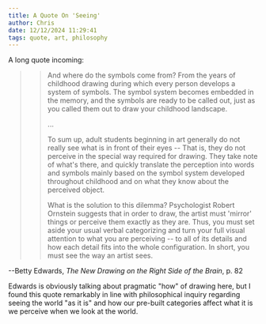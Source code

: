 ```yaml
---
title: A Quote On 'Seeing'
author: Chris
date: 12/12/2024 11:29:41 
tags: quote, art, philosophy
---
```

A long quote incoming:

>>And where do the symbols come from? From the years of childhood drawing during which every person develops a system of symbols. The symbol system becomes embedded in the memory, and the symbols are ready to be called out, just as you called them out to draw your childhood landscape.
>>
>>...
>>
>>To sum up, adult students beginning in art generally do not really see what is in front of their eyes -- That is, they do not perceive in the special way required for drawing. They take note of what's there, and quickly translate the perception into words and symbols mainly based on the symbol system developed throughout childhood and on what they know about the perceived object.
>>
>>What is the solution to this dilemma? Psychologist Robert Ornstein suggests that in order to draw, the artist must 'mirror' things or perceive them exactly as they are. Thus, you must set aside your usual verbal categorizing and turn your full visual attention to what you are perceiving -- to all of its details and how each detail fits into the whole configuration. In short, you must see the way an artist sees.

--Betty Edwards, *The New Drawing on the Right Side of the Brain*, p. 82

Edwards is obviously talking about pragmatic "how" of drawing here, but I found this quote remarkably in line with philosophical inquiry regarding seeing the world "as it is" and how our pre-built categories affect what it is we perceive when we look at the world.